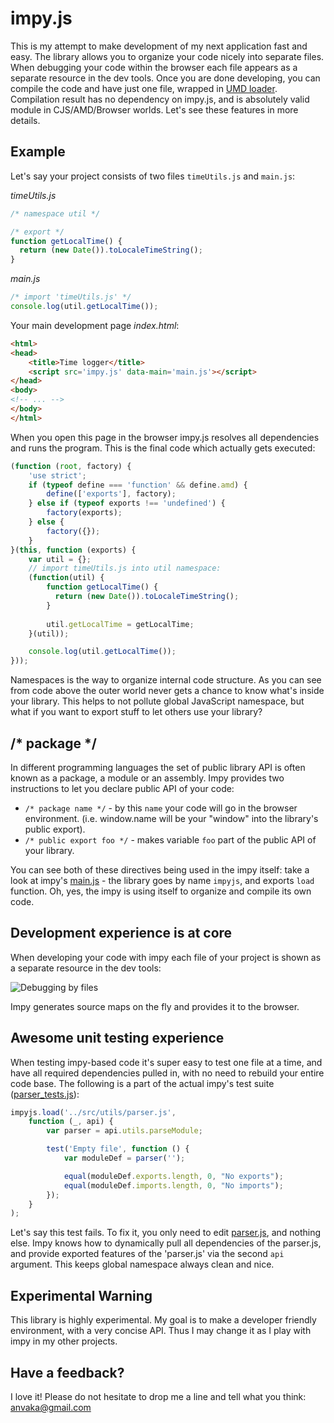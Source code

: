 impy.js
=======

This is my attempt to make development of my next application fast and easy. The library allows you to organize your code nicely into separate files. When debugging your code within the browser each file appears as a separate resource in the dev tools. Once you are done developing, you can compile the code and have just one file, wrapped in [UMD loader](https://github.com/umdjs/umd). Compilation result has no dependency on impy.js, and is absolutely valid module in CJS/AMD/Browser worlds. Let's see these features in more details.

Example
-------

Let's say your project consists of two files ```timeUtils.js``` and ```main.js```:

*timeUtils.js*
```javascript
/* namespace util */

/* export */
function getLocalTime() {
  return (new Date()).toLocaleTimeString();
}
```

*main.js*
```javascript
/* import 'timeUtils.js' */
console.log(util.getLocalTime());
```

Your main development page *index.html*:
```html
<html>
<head>
    <title>Time logger</title>
    <script src='impy.js' data-main='main.js'></script>
</head>
<body>
<!-- ... -->
</body>
</html>
```

When you open this page in the browser impy.js resolves all dependencies and runs the program. This is the final code which actually gets executed:
```javascript
(function (root, factory) {
    'use strict';
    if (typeof define === 'function' && define.amd) {
        define(['exports'], factory);
    } else if (typeof exports !== 'undefined') {
        factory(exports);
    } else {
        factory({});
    }
}(this, function (exports) {
    var util = {};
    // import timeUtils.js into util namespace:
    (function(util) {
        function getLocalTime() {
          return (new Date()).toLocaleTimeString();
        }
        
        util.getLocalTime = getLocalTime;
    }(util));

    console.log(util.getLocalTime());
}));
```

Namespaces is the way to organize internal code structure. As you can see from code above the outer world never gets a chance to know what's inside your library. This helps to not pollute global JavaScript namespace, but what if you want to export stuff to let others use your library?

/* package */
-------------
In different programming languages the set of public library API is often known as a package, a module or an assembly. Impy provides two instructions to let you declare public API of your code:

* ```/* package name */``` - by this ```name``` your code will go in the browser environment. (i.e. window.name will be your "window" into the library's public export).
* ```/* public export foo */``` - makes variable ```foo``` part of the public API of your library. 

You can see both of these directives being used in the impy itself: take a look at impy's [main.js](https://github.com/anvaka/impy.js/blob/master/src/main.js#L1) - the library goes by name ```impyjs```, and exports ```load``` function. Oh, yes, the impy is using itself to organize and compile its own code. 

Development experience is at core
---------------------------------

When developing your code with impy each file of your project is shown as a separate resource in the dev tools:

![Debugging by files](https://raw.github.com/anvaka/impy.js/master/docs/assets/impy_files.png)

Impy generates source maps on the fly and provides it to the browser.

Awesome unit testing experience
-------------------------------
When testing impy-based code it's super easy to test one file at a time, and have all required dependencies pulled in, with no need to rebuild your entire code base. The following is a part of the actual impy's test suite ([parser_tests.js](https://github.com/anvaka/impy.js/blob/master/tests/parser_tests.js#L4-L6)):

```javascript
impyjs.load('../src/utils/parser.js',
    function (_, api) {
        var parser = api.utils.parseModule;

        test('Empty file', function () {
            var moduleDef = parser('');

            equal(moduleDef.exports.length, 0, "No exports");
            equal(moduleDef.imports.length, 0, "No imports");
        });
    }
);
```
Let's say this test fails. To fix it, you only need to edit [parser.js](https://github.com/anvaka/impy.js/blob/master/src/utils/parser.js), and nothing else. Impy knows how to dynamically pull all dependencies of the parser.js, and provide exported features of the 'parser.js' via the second ```api``` argument. This keeps global namespace always clean and nice.


Experimental Warning
--------------------
This library is highly experimental. My goal is to make a developer friendly environment, with a very concise API. Thus I may change it as I play with impy in my other projects.

Have a feedback? 
----------------
I love it! Please do not hesitate to drop me a line and tell what you think: anvaka@gmail.com
